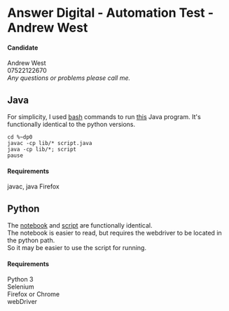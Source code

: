 # Answer Digital - Automation Test - Andrew West

#### Candidate
Andrew West  
07522122670  
*Any questions or problems please call me.*

## Java
For simplicity, I used [bash](java/bash.bat) commands to run [this](java/script.java) Java program.  It's functionally identical to the python versions.
```
cd %~dp0
javac -cp lib/* script.java
java -cp lib/*; script
pause
```

#### Requirements
javac, java
Firefox


## Python
The [notebook](python/notebook.ipynb) and [script](python/script.py) are functionally identical.  
The notebook is easier to read, but requires the webdriver to be located in the python path.  
So it may be easier to use the script for running.

#### Requirements
Python 3  
Selenium  
Firefox or Chrome  
webDriver
